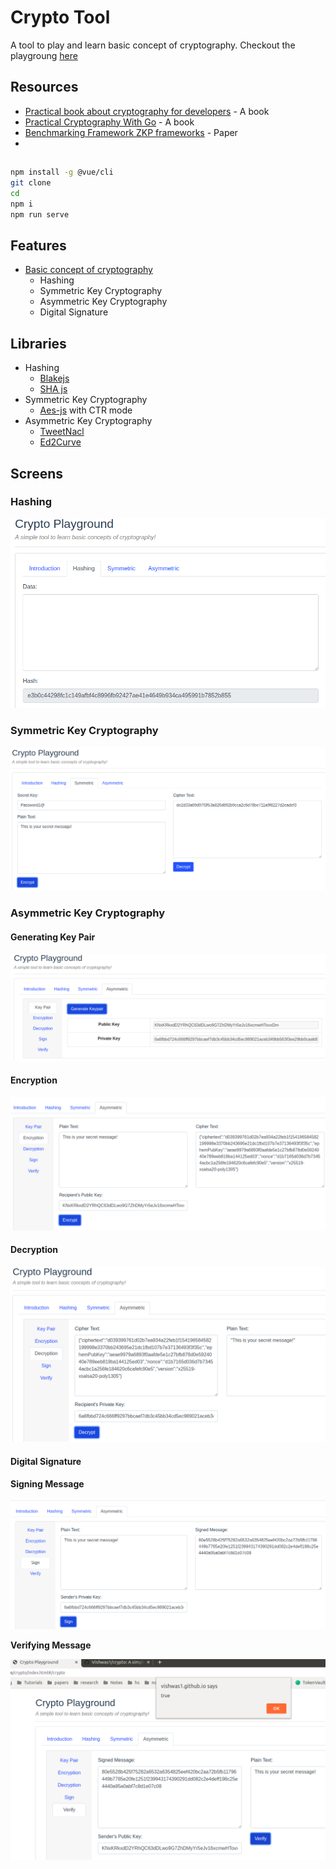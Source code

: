 # Crypto Tool

A tool to play and learn basic concept of cryptography. Checkout the playgroung [here](https://vishwas1.github.io/crypto/index.html#/crypto)

## Resources

- [Practical book about cryptography for developers](https://cryptobook.nakov.com/) - A book
- [Practical Cryptography With Go](https://leanpub.com/gocrypto/read#leanpub-auto-chapter-5-digital-signatures) - A book
- [Benchmarking Framework ZKP frameworks](https://docs.zkproof.org/pages/standards/accepted-workshop3/proposal-benchmarking.pdf) - Paper
-

## 

```bash
npm install -g @vue/cli
git clone 
cd 
npm i 
npm run serve
```

## Features

- [Basic concept of cryptography](docs/README.md)
    - Hashing
    - Symmetric Key Cryptography
    - Asymmetric Key Cryptography
    - Digital Signature

## Libraries

- Hashing
    - [Blakejs](https://www.npmjs.com/package/blakejs)
    - [SHA js](https://www.npmjs.com/package/sha.js)
- Symmetric Key Cryptography
    - [Aes-js](https://www.npmjs.com/package/aes-js) with CTR mode
- Asymmetric Key Cryptography
    - [TweetNacl](https://www.npmjs.com/package/tweetnacl)
    - [Ed2Curve](https://www.npmjs.com/package/ed2curve)

## Screens

### Hashing

![hash](public/images/hash-tab.png)

### Symmetric Key Cryptography

![symme](public/images/symm-key-encryption.png)


### Asymmetric Key Cryptography

#### Generating Key Pair
 
![symme](public/images/Asymmetric-kp.png)

#### Encryption

![symme](public/images/asymm-encryption.png)

#### Decryption

![symme](public/images/Asymme-decryption.png)

#### Digital Signature

**Signing Message**

![symme](public/images/signing.png)

**Verifying Message**

![symme](public/images/verify.png)


